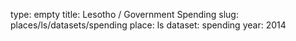 type: empty
title: Lesotho / Government Spending
slug: places/ls/datasets/spending
place: ls
dataset: spending
year: 2014
